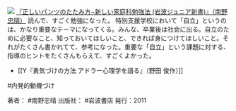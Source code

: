 
[![](https://images-fe.ssl-images-amazon.com/images/I/51M3kAA23YL._SL160_.jpg)](http://www.amazon.co.jp/exec/obidos/ASIN/B00QT9XDQO/choiyaki81-22/ref=nosim)
[『正しいパンツのたたみ方−新しい家庭科勉強法 (岩波ジュニア新書)』（南野 忠晴）](http://www.amazon.co.jp/exec/obidos/ASIN/B00QT9XDQO/choiyaki81-22/ref=nosim)
読んで、すごく勉強になった。
特別支援学校において「自立」というのは、かなり重要なテーマになってくる。みんな、卒業後は社会に出る。自立のために必要なこと、知っておいてほしいこと、できれば身につけてほしいこと。それがたくさん書かれてて、参考になった。重要な「自立」という課題に対する、指導のヒントをたくさんもらえて、すごくよかった。

- [[Y『勇気づけの方法 アドラー心理学を語る』（野田 俊作）]]

#内発的動機づけ 

著者： #南野忠晴 
出版社： #岩波書店
発行：2011
